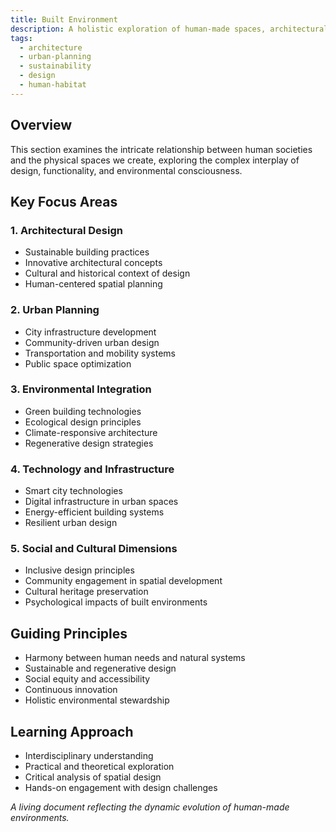 ```yaml
---
title: Built Environment
description: A holistic exploration of human-made spaces, architectural design, and sustainable urban development
tags:
  - architecture
  - urban-planning
  - sustainability
  - design
  - human-habitat
---
```


## Overview

This section examines the intricate relationship between human societies and the physical spaces we create, exploring the complex interplay of design, functionality, and environmental consciousness.

## Key Focus Areas

### 1. Architectural Design
- Sustainable building practices
- Innovative architectural concepts
- Cultural and historical context of design
- Human-centered spatial planning

### 2. Urban Planning
- City infrastructure development
- Community-driven urban design
- Transportation and mobility systems
- Public space optimization

### 3. Environmental Integration
- Green building technologies
- Ecological design principles
- Climate-responsive architecture
- Regenerative design strategies

### 4. Technology and Infrastructure
- Smart city technologies
- Digital infrastructure in urban spaces
- Energy-efficient building systems
- Resilient urban design

### 5. Social and Cultural Dimensions
- Inclusive design principles
- Community engagement in spatial development
- Cultural heritage preservation
- Psychological impacts of built environments

## Guiding Principles
- Harmony between human needs and natural systems
- Sustainable and regenerative design
- Social equity and accessibility
- Continuous innovation
- Holistic environmental stewardship

## Learning Approach
- Interdisciplinary understanding
- Practical and theoretical exploration
- Critical analysis of spatial design
- Hands-on engagement with design challenges

*A living document reflecting the dynamic evolution of human-made environments.*
